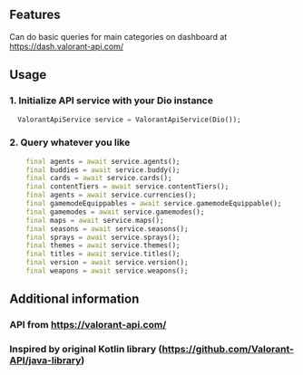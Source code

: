 ## Features

Can do basic queries for main categories on dashboard at https://dash.valorant-api.com/

## Usage

### 1. Initialize API service with your Dio instance

```dart
  ValorantApiService service = ValorantApiService(Dio());
```

### 2. Query whatever you like

```dart
	final agents = await service.agents();
	final buddies = await service.buddy();
	final cards = await service.cards();
	final contentTiers = await service.contentTiers();
	final agents = await service.currencies();
	final gamemodeEquippables = await service.gamemodeEquippable();
	final gamemodes = await service.gamemodes();
	final maps = await service.maps();
	final seasons = await service.seasons();
	final sprays = await service.sprays();
	final themes = await service.themes();
	final titles = await service.titles();
	final version = await service.version();
	final weapons = await service.weapons();
```

## Additional information

### API from https://valorant-api.com/
### Inspired by original Kotlin library (https://github.com/Valorant-API/java-library)

